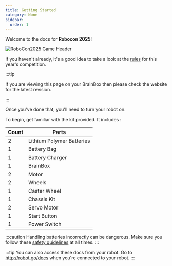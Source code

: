 ```yaml
---
title: Getting Started
category: None
sidebar:
  order: 1
---
```

Welcome to the docs for **Robocon 2025**!

![RoboCon2025 Game Header](/images/RoboCon2025-Header.png)

If you haven't already, it's a good idea to take a look at the [rules](/rulebook.pdf) for this year's competition.

:::tip

If you are viewing this page on your BrainBox then please check the website for the latest revision.

:::

Once you've done that, you'll need to turn your robot on.

To begin, get familiar with the kit provided. It includes : <!--StartFragment-->

| C﻿ount | P﻿arts                     |
| ------ | -------------------------- |
| 2﻿     | L﻿ithium Polymer Batteries |
| 1﻿     | B﻿attery Bag               |
| 1﻿     | B﻿attery Charger           |
| 1﻿     | B﻿rainBox                  |
| 2﻿     | M﻿otor                     |
| 2﻿     | W﻿heels                    |
| 1﻿     | C﻿aster Wheel              |
| 1﻿     | C﻿hassis Kit               |
| 2﻿     | S﻿ervo Motor               |
| 1﻿     | S﻿tart Button              |
| 1﻿     | P﻿ower Switch              |

:::caution
Handling batteries incorrectly can be dangerous. Make sure you follow these [safety guidelines](/docs/charging) at all times.
:::

:::tip
You can also access these docs from your robot. Go to <http://robot.go/docs> when you're connected to your robot.
:::


<!--END_PI_REMOVE-->